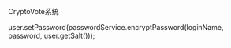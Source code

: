 CryptoVote系统

user.setPassword(passwordService.encryptPassword(loginName, password, user.getSalt()));
